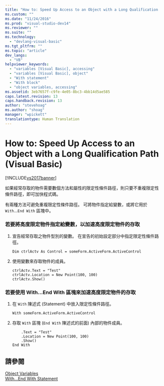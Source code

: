 ```yaml
---
title: "How to: Speed Up Access to an Object with a Long Qualification Path (Visual Basic) | Microsoft Docs"
ms.custom: ""
ms.date: "11/24/2016"
ms.prod: "visual-studio-dev14"
ms.reviewer: ""
ms.suite: ""
ms.technology: 
  - "devlang-visual-basic"
ms.tgt_pltfrm: ""
ms.topic: "article"
dev_langs: 
  - "VB"
helpviewer_keywords: 
  - "variables [Visual Basic], accessing"
  - "variables [Visual Basic], object"
  - "With statement"
  - "With block"
  - "object variables, accessing"
ms.assetid: 3eb7657f-c9fe-4e05-8bc3-4bb14d5ae585
caps.latest.revision: 13
caps.handback.revision: 13
author: "stevehoag"
ms.author: "shoag"
manager: "wpickett"
translationtype: Human Translation
---
```

# How to: Speed Up Access to an Object with a Long Qualification Path (Visual Basic)
[!INCLUDE[vs2017banner](../../../../csharp/includes/vs2017banner.md)]

如果經常存取的物件需要數個方法和屬性的限定性條件路徑，則只要不重複限定性條件路徑，即可加快程式碼。  
  
 有兩種方法可避免重複限定性條件路徑。  可將物件指定給變數，或將它用於 `With`...`End With` 區塊中。  
  
### 若要將高度限定物件指定給變數，以加速高度限定物件的存取  
  
1.  宣告經常存取之物件型別的變數。  在宣告的初始設定部分中指定限定性條件路徑。  
  
    ```  
    Dim ctrlActv As Control = someForm.ActiveForm.ActiveControl  
    ```  
  
2.  使用變數來存取物件的成員。  
  
    ```  
    ctrlActv.Text = "Test"  
    ctrlActv.Location = New Point(100, 100)  
    ctrlActv.Show()  
    ```  
  
### 若要使用 With...End With 區塊來加速高度限定物件的存取  
  
1.  在 `With` 陳述式 \(Statement\) 中放入限定性條件路徑。  
  
    ```  
    With someForm.ActiveForm.ActiveControl  
    ```  
  
2.  存取 `With` 區塊 \(`End With` 陳述式的前面\) 內部的物件成員。  
  
    ```  
        .Text = "Test"  
        .Location = New Point(100, 100)  
        .Show()  
    End With  
    ```  
  
## 請參閱  
 [Object Variables](../../../../visual-basic/programming-guide/language-features/variables/object-variables.md)   
 [With...End With Statement](../../../../visual-basic/language-reference/statements/with-end-with-statement.md)